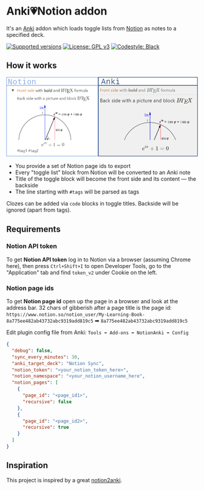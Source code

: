 # Anki💗Notion addon

It's an [Anki](https://apps.ankiweb.net/) addon which loads toggle lists from [Notion](https://notion.so) as notes to a specified
deck.

[![Supported versions](https://img.shields.io/badge/python-3.8%20%7C%203.9-blue)](https://github.com/9dogs/notion-anki-sync)
[![License: GPL v3](https://img.shields.io/badge/License-GPLv3-blue.svg)](https://www.gnu.org/licenses/gpl-3.0)
[![Codestyle: Black](https://img.shields.io/badge/code%20style-black-000000.svg)](https://github.com/psf/black)

## How it works
![TLDR](tldr.png)

- You provide a set of Notion page ids to export
- Every "toggle list" block from Notion will be converted to an Anki note
- Title of the toggle block will become the front side and its content — the backside
- The line starting with `#tags` will be parsed as tags

Clozes can be added via `code` blocks in toggle titles. Backside will be
ignored (apart from tags).

## Requirements

### Notion API token

To get **Notion API token** log in to Notion via a browser (assuming Chrome here),
then press `Ctrl+Shift+I` to open Developer Tools, go to the "Application" tab
and find `token_v2` under Cookie on the left.

### Notion page ids

To get **Notion page id** open up the page in a browser and look at the
address bar. 32 chars of gibberish after a page title is the page id:
`https://www.notion.so/notion_user/My-Learning-Book-8a775ee482ab43732abc9319add819c5`
➡ `8a775ee482ab43732abc9319add819c5`

Edit plugin config file from Anki: `Tools ➡ Add-ons ➡ NotionAnki ➡ Config`
```json
{
  "debug": false,
  "sync_every_minutes": 30,
  "anki_target_deck": "Notion Sync",
  "notion_token": "<your_notion_token_here>",
  "notion_namespace": "<your_notion_username_here",
  "notion_pages": [
    {
      "page_id": "<page_id1>",
      "recursive": false
    },
    {
      "page_id": "<page_id2>",
      "recursive": true
    }
  ]
}
```

## Inspiration

This project is inspired by a great [notion2anki](https://github.com/alemayhu/notion2anki).
